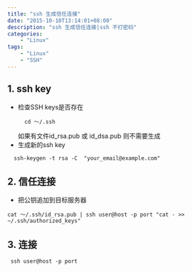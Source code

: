 ```yaml
---
title: "ssh 生成信任连接"
date: "2015-10-10T13:14:01+08:00"
description: "ssh 生成信任连接|ssh 不打密码"
categories:
    - "Linux"
tags:
    - "Linux"
    - "SSH"
---
```


## 1. ssh key

- 检查SSH keys是否存在
  ```
    cd ～/.ssh
  ```
  如果有文件id_rsa.pub 或 id_dsa.pub
  则不需要生成
-  生成新的ssh key
  ```
    ssh-keygen -t rsa -C  "your_email@example.com"
  ```
## 2. 信任连接
 -  把公钥追加到目标服务器
   ```
   cat ～/.ssh/id_rsa.pub | ssh user@host -p port "cat - >> ~/.ssh/authorized_keys"
   ```
## 3. 连接
   ```
    ssh user@host -p port
   ```

